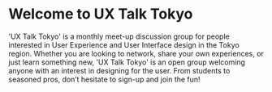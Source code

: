 # Welcome to UX Talk Tokyo 

'UX Talk Tokyo' is a monthly meet-up discussion group for people interested in User Experience and User Interface design in the Tokyo region. Whether you are looking to network, share your own experiences, or just learn something new, 'UX Talk Tokyo' is an open group welcoming anyone with an interest in designing for the user. From students to seasoned pros, don’t hesitate to sign-up and join the fun!
